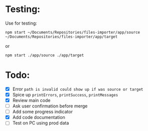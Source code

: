 # Testing:
Use for testing:

```
npm start ~/Documents/Repositories/files-importer/app/source ~/Documents/Repositories/files-importer/app/target
```
or
```
npm start ./app/source ./app/target
```

# Todo:
- [x] Error `path is invalid could show up if was source or target`
- [x] Spice up  `printErrors`, `printSuccess`, `printMessages`
- [x] Review main code
- [ ] Ask user confirmation before merge
- [ ] Add some progress indicator
- [x] Add code documentation
- [ ] Test on PC using prod data
